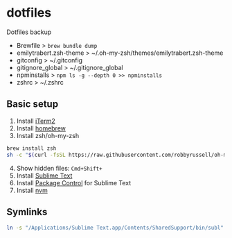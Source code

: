 # dotfiles
Dotfiles backup

* Brewfile > `brew bundle dump`
* emilytrabert.zsh-theme > ~/.oh-my-zsh/themes/emilytrabert.zsh-theme
* gitconfig > ~/.gitconfig
* gitignore_global > ~/.gitignore_global
* npminstalls > `npm ls -g --depth 0 >> npminstalls`
* zshrc > ~/.zshrc

## Basic setup

1. Install [iTerm2](https://iterm2.com/)
2. Install [homebrew](https://brew.sh/)
3. Install zsh/oh-my-zsh
```bash
brew install zsh
sh -c "$(curl -fsSL https://raw.githubusercontent.com/robbyrussell/oh-my-zsh/master/tools/install.sh)"
```
4. Show hidden files: `Cmd+Shift+`
5. Install [Sublime Text](https://www.sublimetext.com/download)
6. Install [Package Control](https://packagecontrol.io/installation) for Sublime Text
7. Install [nvm](https://github.com/nvm-sh/nvm)

## Symlinks

```bash
ln -s "/Applications/Sublime Text.app/Contents/SharedSupport/bin/subl" /usr/local/bin/subl
```
